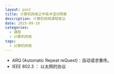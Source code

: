 ```yaml
---
layout: post
title: 计算机网络之中英术语对照表
description: 计算机网络课程笔记
date: 2015-09-19
categories: 
  - 课程
  - 计算机网络
tags:
  - 计算机网络
---
```

*	ARQ (Automatic Repeat reQuest)：自动请求重传。
*	IEEE 802.3	： 以太网的协议
